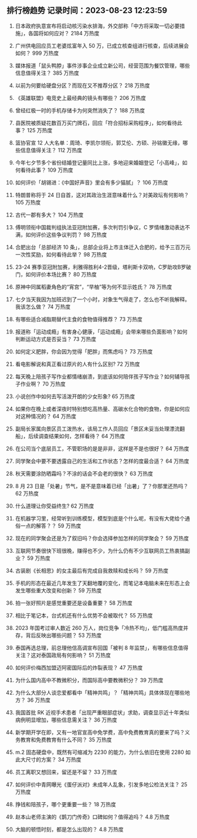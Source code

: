 
## 排行榜趋势 记录时间：2023-08-23 12:23:59
  
  1. 日本政府执意宣布将启动核污染水排海，外交部称「中方将采取一切必要措施」，各国将如何应对？ 2184 万热度
    
  2. 广州供电回应员工老婆炫富年入 50 万，已成立核查组进行核查，后续进展会如何？ 999 万热度
    
  3. 媒体报道「鼠头鸭脖」事件涉事企业成立新公司，经营范围为餐饮管理，哪些信息值得关注？ 385 万热度
    
  4. 以前为何要给硬盘分区？而现在又不推荐分区？ 218 万热度
    
  5. 《英雄联盟》电竞史上最经典的镜头有哪些？ 206 万热度
    
  6. 曾经红极一时的手机存储卡为何突然消失了？ 188 万热度
    
  7. 县医院被质疑花数百万买门牌石，回应「符合招标采购程序」，如何看待此事？ 125 万热度
    
  8. 篮协官宣 12 人大名单：周琦、李凯尔领衔，郭艾伦、方硕、孙铭徽无缘，哪些信息值得关注？ 112 万热度
    
  9. 今年七夕节多个省份结婚登记量同比上涨，多地迎来婚姻登记「小高峰」，如何看待此事？ 109 万热度
    
  10. 如何评价「胡锡进：《中国好声音》里会有多少猫腻」？ 106 万热度
    
  11. 特朗普称将于 24 日自首，这对其政治生涯意味着什么？对美政坛有何影响？ 105 万热度
    
  12. 古代一郡有多大？ 104 万热度
    
  13. 傅明领衔中国裁判组执法亚冠附加赛，多次判罚引争议，C 罗情绪激动表达不满，如何评价这些争议判罚？ 98 万热度
    
  14. 合肥出台「总部经济 10 条」，总部企业将上市主体迁入合肥的，给予三百万元一次性奖励，如何看待此举？ 98 万热度
    
  15. 23-24 赛季亚冠附加赛，利雅得胜利4-2晋级，塔利斯卡双响，C罗助攻B罗破门，如何评价本场比赛？ 80 万热度
    
  16. 原神中同属稻妻角色的“宵宫”，“早柚”等为何不显示姓氏？ 78 万热度
    
  17. 七夕当天我因为加班迟到了一个小时，对象生气得走了，怎么也不听我解释。我该怎么做？ 74 万热度
    
  18. 有哪些适合减脂期替代主食的食物值得推荐？ 73 万热度
    
  19. 报道称「运动成瘾」有害身心健康，「运动成瘾」会带来哪些负面影响？如何判断运动方式是否妥当？ 73 万热度
    
  20. 如何定义肥胖，你会因为觉得「肥胖」而焦虑吗？ 73 万热度
    
  21. 看电影解说和真正看过原片的人有什么区别? 72 万热度
    
  22. 每天晚上陪孩子写作业都情绪崩溃，到底该如何陪伴孩子写作业？如何辅导孩子作业啊？ 70 万热度
    
  23. 小说创作中如何去写活泼开朗的少女形象? 65 万热度
    
  24. 如果你在晚上或者深夜时特别想吃高热量、高碳水化合物的食物，你是如何应对这种情况的？ 64 万热度
    
  25. 副局长家属向景区员工泼热水，该局工作人员回应「景区未妥当处理漂流翻船」，后续调查结果如何，怎样看待？ 64 万热度
    
  26. 在公司当个底层员工，不管职场的是是非非，这样是不是也很好？ 64 万热度
    
  27. 同学聚会中要不要透露自己的生活和工作状态？怎样的度最合适？ 64 万热度
    
  28. 秋天需要涂防晒霜吗？不涂的话会不会老的很快？ 63 万热度
    
  29. 8 月 23 日是「处暑」节气，是不是意味着已经「出暑」了？你那里还热吗？ 62 万热度
    
  30. 什么道理让你受益终生? 62 万热度
    
  31. 在机器学习里，经常听到训练模型，模型到底是个什么呢，有没有大佬给个通俗一点的解答？？ 59 万热度
    
  32. 现在的同学聚会还是为了叙旧吗？你会选择参加怎样的同学聚会？ 59 万热度
    
  33. 互联网节奏很快下班很晚，赚得也不少，为什么仍有不少互联网员工热衷搞副业？ 59 万热度
    
  34. 古装剧《长相思》的女主最后有完成自我救赎和成长吗？ 59 万热度
    
  35. 手机的形态在最近几年发生了天翻地覆的变化，而笔记本电脑未来在形态上会发生哪些重大改变和创新？ 59 万热度
    
  36. 拍一张好照片是感觉重要还是设备重要？ 58 万热度
    
  37. 相比于笔记本，台式机还有什么优势不会被取代？ 55 万热度
    
  38. 2023 年国考过审人数近 260 万人，岗位竞争「冷热不均」，低门槛高热度并存，背后反映出哪些问题？ 53 万热度
    
  39. 泰国再选总理，前总理他信高调宣布回国「被判 8 年监禁」，有哪些信息值得关注？这对泰国政局有何影响？ 51 万热度
    
  40. 如何评价梅西加盟迈阿密国际后的炸裂表现？ 47 万热度
    
  41. 为什么国内高中不教微积分，而国际高中要教微积分？ 39 万热度
    
  42. 为什么大部分人谈恋爱都看中「精神共鸣」？「精神共鸣」具体体现在哪些地方？ 36 万热度
    
  43. 我国首批 RK 近视手术患者「出现严重眼部症状」求助，调查显示近十年类似病例明显增加，哪些信息需关注？ 36 万热度
    
  44. 新学期开学在即，又有一地官宣高中免学费，高中免费教育真的要来了吗？义务教育和免费教育有什么不同？ 35 万热度
    
  45. m.2 固态硬盘中，既然有可缩减为 2230 的能力，为什么依旧在使用 2280 如此大尺寸的方案？ 34 万热度
    
  46. 员工离职又想回来，留还是不留？ 33 万热度
    
  47. 如何评价中青网曝光《蛋仔派对》未成年人乱象，引发多地公检法关注？ 25 万热度
    
  48. 挣钱和陪孩子，哪个更重要一些？ 18 万热度
    
  49. 赵本山老师主演的《鹊刀门传奇》口碑如何？值得追吗？ 4.8 万热度
    
  50. 大脑的顿悟时刻，都是怎么出现的？ 4.8 万热度
    